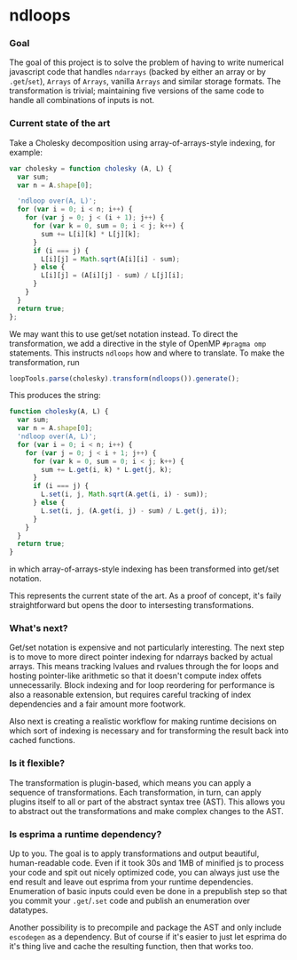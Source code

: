 # ndloops

### Goal

The goal of this project is to solve the problem of having to write numerical javascript code that handles `ndarrays` (backed by either an array or by `.get`/`set`), `Arrays` of `Arrays`, vanilla `Arrays` and similar storage formats. The transformation is trivial; maintaining five versions of the same code to handle all combinations of inputs is not.

### Current state of the art

Take a Cholesky decomposition using array-of-arrays-style indexing, for example:

```javascript
var cholesky = function cholesky (A, L) {
  var sum;
  var n = A.shape[0];

  'ndloop over(A, L)';
  for (var i = 0; i < n; i++) {
    for (var j = 0; j < (i + 1); j++) {
      for (var k = 0, sum = 0; i < j; k++) {
        sum += L[i][k] * L[j][k];
      }
      if (i === j) {
        L[i][j] = Math.sqrt(A[i][i] - sum);
      } else {
        L[i][j] = (A[i][j] - sum) / L[j][i];
      }
    }
  }
  return true;
};
```

We may want this to use get/set notation instead. To direct the transformation, we add a directive in the style of OpenMP `#pragma omp` statements. This instructs `ndloops` how and where to translate. To make the transformation, run

```javascript
loopTools.parse(cholesky).transform(ndloops()).generate();
```

This produces the string:

```javascript
function cholesky(A, L) {
  var sum;
  var n = A.shape[0];
  'ndloop over(A, L)';
  for (var i = 0; i < n; i++) {
    for (var j = 0; j < i + 1; j++) {
      for (var k = 0, sum = 0; i < j; k++) {
        sum += L.get(i, k) * L.get(j, k);
      }
      if (i === j) {
        L.set(i, j, Math.sqrt(A.get(i, i) - sum));
      } else {
        L.set(i, j, (A.get(i, j) - sum) / L.get(j, i));
      }
    }
  }
  return true;
}
```

in which array-of-arrays-style indexing has been transformed into get/set notation.

This represents the current state of the art. As a proof of concept, it's faily straightforward but opens the door to intersesting transformations.

### What's next?

Get/set notation is expensive and not particularly interesting. The next step is to move to more direct pointer indexing for ndarrays backed by actual arrays. This means tracking lvalues and rvalues through the for loops and hosting pointer-like arithmetic so that it doesn't compute index offets unnecessarily. Block indexing and for loop reordering for performance is also a reasonable extension, but requires careful tracking of index dependencies and a fair amount more footwork.

Also next is creating a realistic workflow for making runtime decisions on which sort of indexing is necessary and for transforming the result back into cached functions.

### Is it flexible?

The transformation is plugin-based, which means you can apply a sequence of transformations. Each transformation, in turn, can apply plugins itself to all or part of the abstract syntax tree (AST). This allows you to abstract out the transformations and make complex changes to the AST.

### Is esprima a runtime dependency?

Up to you. The goal is to apply transformations and output beautiful, human-readable code. Even if it took 30s and 1MB of minified js to process your code and spit out nicely optimized code, you can always just use the end result and leave out esprima from your runtime dependencies. Enumeration of basic inputs could even be done in a prepublish step so that you commit your `.get`/`.set` code and publish an enumeration over datatypes.

Another possibility is to precompile and package the AST and only include `escodegen` as a dependency. But of course if it's easier to just let esprima do it's thing live and cache the resulting function, then that works too.
